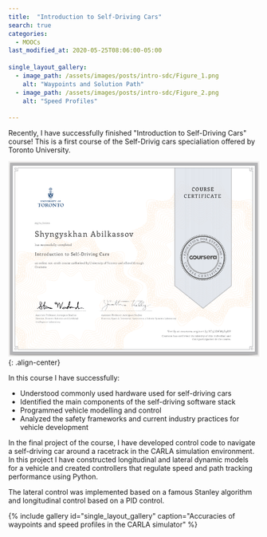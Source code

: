 ```yaml
---
title:  "Introduction to Self-Driving Cars"
search: true
categories: 
  - MOOCs
last_modified_at: 2020-05-25T08:06:00-05:00

single_layout_gallery:
  - image_path: /assets/images/posts/intro-sdc/Figure_1.png
    alt: "Waypoints and Solution Path"
  - image_path: /assets/images/posts/intro-sdc/Figure_2.png
    alt: "Speed Profiles"

---
```


Recently, I have successfully finished "Introduction to Self-Driving Cars" course! This is a first course of the Self-Drivig cars specialiation offered by Toronto University.

![](/assets/images/posts/intro-sdc/certificate.png){: .align-center}

In this course I have successfully: 
- Understood commonly used hardware used for self-driving cars
- Identified the main components of the self-driving software stack 
- Programmed vehicle modelling and control 
- Analyzed the safety frameworks and current industry practices for vehicle development 

In the final project of the course, I have developed control code to navigate a self-driving car around a racetrack in the CARLA simulation environment. In this project I have constructed longitudinal and lateral dynamic models for a vehicle and created controllers that regulate speed and path tracking performance using Python.

The lateral control was implemented based on a famous Stanley algorithm and longitudinal control based on a PID control.

{% include gallery id="single_layout_gallery" caption="Accuracies of waypoints and speed profiles in the CARLA simulator" %}

